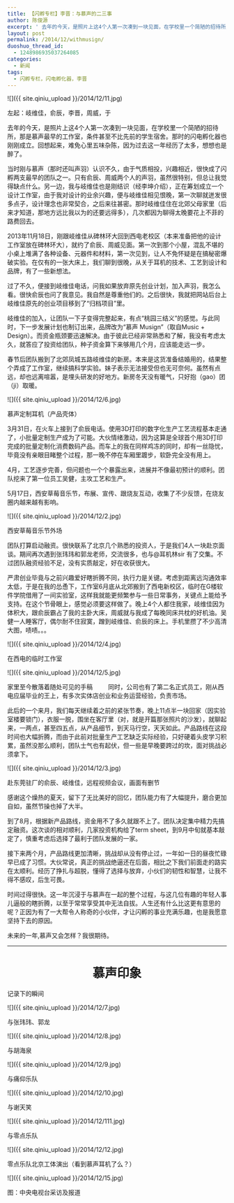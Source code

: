 ```yaml
---
title: 【闪孵专栏】李晋：与慕声的二三事
author: 陈俊源
excerpt: ' 去年的今天，是照片上这4个人第一次凑到一块见面，在学校里一个简陋的招待所，那是慕声最早的工作室，条件甚至不比先前的学生宿舍。那时的闪电孵化器也刚刚成立。回想起来，难免心里五味杂陈，因为过去这一年经历了太多，想想也是醉了。'
layout: post
permalink: /2014/12/withmusign/
duoshuo_thread_id:
  - 1248986935037264085
categories:
  - 新闻
tags:
  - 闪孵专栏，闪电孵化器，李晋
---
```


![]({{ site.qiniu_upload }}/2014/12/11.jpg)

左起：岐维佳，俞辰，李晋，周威，于

去年的今天，是照片上这4个人第一次凑到一块见面，在学校里一个简陋的招待所，那是慕声最早的工作室，条件甚至不比先前的学生宿舍。那时的闪电孵化器也刚刚成立。回想起来，难免心里五味杂陈，因为过去这一年经历了太多，想想也是醉了。


当时刚与慕声（那时还叫声羽）认识不久，由于气质相投，兴趣相近，很快成了闪孵两支最早的团队之一。只有俞辰、周威两个人的声羽，虽然很特别，但总让我觉得缺点什么。另一边，我与岐维佳也是刚结识（经李坤介绍），正在筹划成立一个设计工作室，由于我对设计的业余兴趣，便与岐维佳相见恨晚，第一次聊就迸发很多点子，设计理念也非常契合，之后来往甚密。那时岐维佳住在北郊父母家里（后来才知道，那地方远比我以为的还要远得多），几次都因为聊得太晚要花上不菲的路费回去。

2013年11月18日，刚跟岐维佳从碑林环大回到西电老校区（本来准备把他的设计工作室放在碑林环大），就约了俞辰、周威见面。第一次到那个小屋，混乱不堪的小桌上堆满了各种设备、元器件和材料，第一次见到，让人不免怀疑是在搞秘密爆破实验。在仅有的一张大床上，我们聊到很晚，从关于耳机的技术、工艺到设计和品牌，有了一些新想法。

过了不久，便接到岐维佳电话，问我如果放弃原先创业计划，加入声羽，我怎么看。很快俞辰也问了我意见。我自然是尊重他们的。之后很快，我就把网站后台上岐维佳原先的创业项目移到了“归档项目”里。

岐维佳的加入，让团队一下子变得完整起来，有点“桃园三结义”的感觉。与此同时，下一步发展计划也制订出来，品牌改为“慕声 Musign”（取自Music + Design）。而资金瓶颈要迅速解决。由于彼此已经非常熟悉和了解，我没有考虑太久，就答应了投资给团队，种子资金算下来够用几个月，应该能走远一步。

春节后团队搬到了北郊凤城五路岐维佳的新房。本来是这货准备结婚用的，结果整个弄成了工作室，继续搞科学实验。妹子表示无法接受但也无可奈何。虽然有点远，却也远离喧嚣，是埋头研发的好地方。新房冬天没有暖气，只好抱（gao）团（ji）取暖。

![]({{ site.qiniu_upload }}/2014/12/6.jpg)

慕声定制耳机（产品壳体）

3月31日，在火车上接到了俞辰电话。使用3D打印的数字化生产工艺流程基本走通了，小批量定制生产成为了可能。大伙情绪激动，因为这算是全球首个用3D打印完成的批量定制化消费数码产品。而车上的我在同样鸡冻的同时，却有一丝隐忧，毕竟没有亲眼目睹整个过程，那一晚不停在车厢里踱步，软卧完全没有用上。

4月，工艺逐步完善，但问题也一个个暴露出来，进展并不像最初预计的顺利。团队挖来了第一位员工吴健，主攻工艺和生产。

5月17日，西安草莓音乐节，布展、宣传、跟烧友互动，收集了不少反馈，在烧友圈内越来越有影响。

![]({{ site.qiniu_upload }}/2014/12/2.jpg)

西安草莓音乐节外场

团队打算启动融资。很快联系了北京几个熟悉的投资人，于是我们4人一块赴京面谈。期间再次遇到张玮玮和郭龙老师，交流很多，也与@耳机林sir 有了交集。不过团队融资经验不足，没有实质敲定，好在收获很大。

严肃创业毕竟与之前兴趣爱好瞎折腾不同，执行力是关键。考虑到距离远沟通效率太低，于是在我的怂恿下，工作室6月底从北郊搬到了西电新校区，临时在G楼软件学院借用了一间实验室，这样我就能更频繁参与一些日常事务，关键点上能给予支持。在这个节骨眼上，感觉必须要这样做了。晚上4个人都住我家，岐维佳因为体积大，跟俞辰霸占了我的主卧大床，周威就与我成了每晚同床共枕的好机油。吴健一人睡客厅，偶尔耐不住寂寞，蹭到岐维佳、俞辰的床上。手机里攒了不少高清大图，啧啧。。。

![]({{ site.qiniu_upload }}/2014/12/4.jpg)

在西电的临时工作室

![]({{ site.qiniu_upload }}/2014/12/5.jpg)

家里至今散落着随处可见的手稿
        同时，公司也有了第二名正式员工，刚从西电应届毕业的王上，有多次实体店创业和业务运营经验，负责市场。

此后的一个来月，我们每天继续着之前的紧张节奏，晚上11点半一块回家（因实验室楼要锁门），衣服一脱，围坐在客厅里（对，就是开篇那张照片的沙发），就聊起来，一两点，甚至四五点，从产品细节，到天马行空，天天如此。产品路线在这段时间也大幅折腾，而由于此前对批量生产工艺缺乏实际经验，只好硬着头皮学习积累，虽然没那么顺利，团队士气也有起伏，但一些是早晚要跨过的坎，面对挑战必须拿下。

![]({{ site.qiniu_upload }}/2014/12/3.jpg)

赴东莞驻厂的俞辰、岐维佳，远程视频会议，画面有删节

感谢这个燥热的夏天，留下了无比美好的回忆，团队能力有了大幅提升，磨合更加自如，虽然节操也掉了大半。

到了8月，根据新产品路线，资金用不了多久就跟不上了。团队决定集中精力先搞定融资。这次谈的相对顺利，几家投资机构给了term sheet，到9月中旬就基本敲定了，慎重考虑后选择了最利于团队发展的一家。


接下来两个月，产品路线更加清晰，挑战却从没有停止过，一年如一日的昼夜忙碌早已成了习惯。大伙常说，真正的挑战绝逼还在后面，相比之下我们前面走的路实在太顺利。经历了挣扎与超脱，懂得了选择与放弃，小伙们的韧性和智慧，让我不得不感叹，后生可畏。

时间过得很快。这一年沉浸于与慕声在一起的整个过程，与这几位有趣的年轻人事儿逼般的瞎折腾，以至于常常享受其中无法自拔。人生还有什么比这更有意思的呢？正因为有了一大帮令人称奇的小伙伴，才让闪孵的事业充满乐趣，也是我愿意坚持下去的原因。

未来的一年,慕声又会怎样？我很期待。

* * *

<h1 style="text-align: center;">
  慕声印象
</h1>

记录下的瞬间

![]({{ site.qiniu_upload }}/2014/12/7.jpg)

与张玮玮、郭龙

![]({{ site.qiniu_upload }}/2014/12/8.jpg)

与胡海泉

![]({{ site.qiniu_upload }}/2014/12/9.jpg)

与痛仰乐队

![]({{ site.qiniu_upload }}/2014/12/10.jpg)

与谢天笑

![]({{ site.qiniu_upload }}/2014/12/111.jpg)

与零点乐队

![]({{ site.qiniu_upload }}/2014/12/12.jpg)

零点乐队北京工体演出（看到慕声耳机了么？）

![]({{ site.qiniu_upload }}/2014/12/15.jpg)

图：中央电视台采访及报道